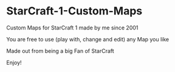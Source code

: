 # StarCraft-1-Custom-Maps
Custom Maps for StarCraft 1 made by me since 2001

You are free to use (play with, change and edit) any Map you like

Made out from being a big Fan of StarCraft

Enjoy!

